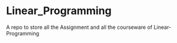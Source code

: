# Linear_Programming
A repo to store all the Assignment and all the courseware of Linear-Programming 
